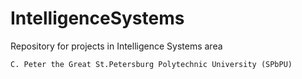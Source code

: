 # IntelligenceSystems
Repository for projects in Intelligence Systems area


    C. Peter the Great St.Petersburg Polytechnic University (SPbPU)
